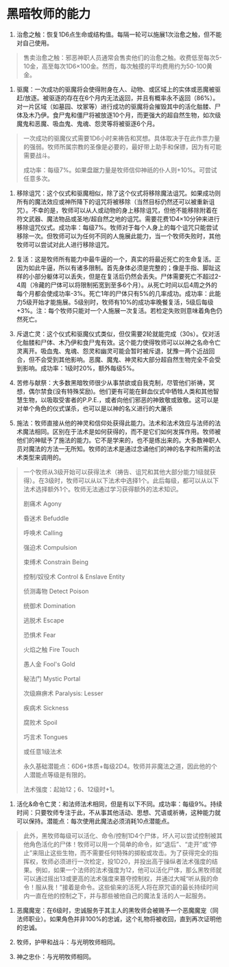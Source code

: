 # 黑暗牧师的能力

1.  治愈之触：恢复1D6点生命或结构值。每隔一轮可以施展1次治愈之触，但不能对自己使用。

> 售卖治愈之触：邪恶神职人员通常会售卖他们的治愈之触。收费低至每次5-10金，高至每次1D6×100金。然而，每次触摸的平均费用约为50-100黄金。

1.  驱魔：一次成功的驱魔将会使得附身在人、动物、或区域上的实体或恶魔被驱赶/放逐。被驱逐的存在在6个月内无法返回，并且有概率永不返回（86%）。对一片区域（如墓园、坟冢等）进行成功的驱魔将会摧毁其中的活化骷髅、尸体及木乃伊。食尸鬼和僵尸将被放逐10个月，而更强大的超自然生物，如次级魔鬼和恶魔、吸血鬼、鬼魂、怨灵等将被驱逐6个月。

> 一次成功的驱魔仪式需要1D6小时来祷告和冥想。具体取决于在此作祟力量的强弱。牧师所属宗教的圣像是必要的，最好带上助手和保镖，因为有可能需要战斗。
>
> 成功率：每级7%。如果盘踞力量是牧师信仰神祇的仆人则+10%。可尝试任意多次。

1.  移除诅咒：这个仪式和驱魔相似，除了这个仪式将移除魔法诅咒。如果成功则所有的魔法效应或神所降下的诅咒将被移除（当然目标仍然还可以被重新诅咒）。不幸的是，牧师可以从人或动物的身上移除诅咒，但他不能移除附着在符文武器、魔法物品或圣地/超自然之地的诅咒。需要花费1D4×10分钟来进行移除诅咒仪式。成功率：每级7%。牧师对于每个人身上的每个诅咒只能尝试移除一次。但牧师可以为任何不同的人施展此能力，当一个牧师失败时，其他牧师可以尝试对此人进行移除诅咒。

2.  复活：这是牧师所有能力中最牛逼的一个，真实的将最近死亡的生命复活。正因为如此牛逼，所以有诸多限制。首先身体必须是完整的；像是手指、脚趾这样的小部分躯体可以丢失，但是在复活后仍然会丢失。尸体需要死亡不超过2-4周（冷藏的尸体可以将限制拓宽到至多6个月）。从死亡时间以后4周之外的每个月都会使成功率-3%。死亡1年的尸体只有5%的几率成功。成功率：此能力5级开始才能施展。5级别时，牧师有10%的成功率晚餐复活，5级后每级+3%。注：每个牧师只能对一个人施展一次复活。若检定失败则意味着角色仍然死亡。

3.  斥退亡灵：这个仪式和驱魔仪式类似，但仅需要2轮就能完成（30s）。仅对活化骷髅和尸体、木乃伊和食尸鬼有效。这个能力使得牧师可以以神之名命令亡灵离开。吸血鬼、鬼魂、怨灵和幽灵可能会暂时被斥退，犹豫一两个近战回合，但不会受到其他影响。恶魔、魔鬼、神灵和大部分超自然生物完全不会受到影响。成功率：1级时20%，额外每级5%。

4.  苦修与献祭：大多数黑暗牧师很少从事禁欲或自我克制，尽管他们祈祷，冥想，偶尔禁食(没有特殊奖励)。他们更有可能在鲜血仪式中牺牲人类和其他智慧生物，以吸取受害者的P.P.E.，或者向他们邪恶的神致敬或致敬。这可以是对单个角色的仪式谋杀，也可以是以神的名义进行的大屠杀

5.  施法：牧师直接从他的神灵和信仰处获得此能力。法术和法术效应与法师的法术魔法相同。区别在于法术是如何获得的，而不是它们如何发挥作用。牧师被他们的神赋予了施法的能力。它不是学来的，也不是练出来的。大多数神职人员对魔法的方法一无所知。牧师的法术是通过念诵他们的神的名字和所需的法术类型来调用的。

> 一个牧师从3级开始可以获得法术（祷告、诅咒和其他大部分能力1级就获得）。在3级时，牧师可以从以下法术中选择1个。此后每级，都可以从以下法术选择额外1个。牧师无法通过学习获得额外的法术知识。
>
> 剧痛术 Agony
>
> 昏迷术 Befuddle
>
> 呼唤术 Calling
>
> 强迫术 Compulsion
>
> 束缚术 Constrain Being
>
> 控制/奴役术 Control & Enslave Entity
>
> 侦测毒物 Detect Poison
>
> 统御术 Domination
>
> 逃脱术 Escape
>
> 恐惧术 Fear
>
> 火焰之触 Fire Touch
>
> 愚人金 Fool's Gold
>
> 秘法门 Mystic Portal
>
> 次级麻痹术 Paralysis: Lesser
>
> 疾病术 Sickness
>
> 腐败术 Spoil
>
> 巧言术 Tongues
>
> 或任意1级法术
>
> 永久基础潜能点：6D6+体质+每级2D4。牧师并非魔法之道，因此他的个人潜能点等级是有限的。
>
> 法术强度：起始12；6、12级时+1。

1.  活化&命令亡灵：和法师法术相同，但是有以下不同。成功率：每级9%。持续时间：只要牧师专注于此，不从事其他活动、思想、咒语或祈祷，这种能力就可以保持。潜能点：每次使用此魔法必须消耗10点潜能点。

> 此外，黑牧师每级可以活化、命令/控制1D4个尸体，坏人可以尝试控制被其他角色活化的尸体！牧师可以用一个简单的命令，如“退后”、“走开”或“停止”来阻止这些生物，而不需要任何特殊的掷骰或攻击。为了获得完全的指挥权，牧师必须进行一次检定，投1D20，并投出高于操纵者法术强度的结果。例如，如果一个法师的法术强度为12，他可以活化尸体，那么黑牧师就可以通过摇出13或更高的法术强度来篡夺控制权，并通过大喊“听从我的命令！服从我！”接着是命令。这些偷来的活死人将在原咒语的最长持续时间内一直在他的控制之下，并与那些被他自己的魔法复活的人一起服务。

1.  恶魔魔宠：在6级时，忠诚服务于其主人的黑牧师会被赐予一个恶魔魔宠（同法师职业）。如果角色并非100%的忠诚，这个礼物将被收回，直到再次证明他的忠诚。

2.  牧师，护甲和战斗：与光明牧师相同。

3.  神之忠仆：与光明牧师相同。
